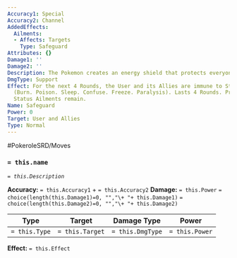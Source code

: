 ```yaml
---
Accuracy1: Special
Accuracy2: Channel
AddedEffects:
  Ailments:
  - Affects: Targets
    Type: Safeguard
Attributes: {}
Damage1: ''
Damage2: ''
Description: The Pokemon creates an energy shield that protects everyone from harm.
DmgType: Support
Effect: For the next 4 Rounds, the User and its Allies are immune to Status Ailments
  (Burn. Poison. Sleep. Confuse. Freeze. Paralysis). Lasts 4 Rounds. Previously inflicted
  Status Ailments remain.
Name: Safeguard
Power: 0
Target: User and Allies
Type: Normal
---
```


#PokeroleSRD/Moves

### `= this.name` 
*`= this.Description`*

**Accuracy:** `= this.Accuracy1` + `= this.Accuracy2`
**Damage:** `= this.Power` `= choice(length(this.Damage1)=0, "","\+ "+ this.Damage1)` `= choice(length(this.Damage2)=0, "","\+ "+ this.Damage2)`

| Type          | Target          | Damage Type          | Power          |
| ------------- | --------------- | ---------------- | -------------- |
| `= this.Type` | `= this.Target` | `= this.DmgType` | `= this.Power` | 

**Effect:** `= this.Effect`